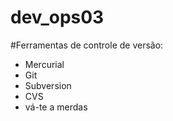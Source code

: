 # dev_ops03
#Ferramentas de controle de versão:

* Mercurial
* Git
* Subversion
* CVS
* vá-te a merdas
